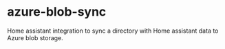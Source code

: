 # azure-blob-sync
Home assistant integration to sync a directory with Home assistant data to Azure blob storage. 
